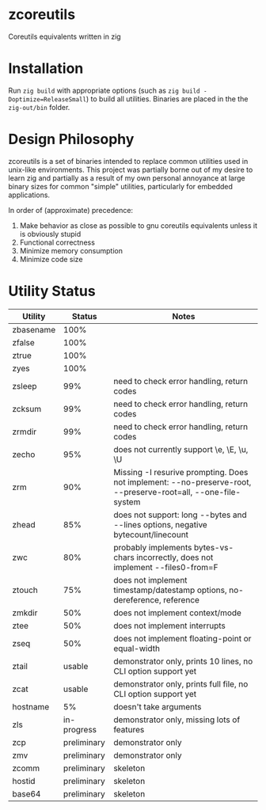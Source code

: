 # zcoreutils
Coreutils equivalents written in zig

# Installation
Run `zig build` with appropriate options (such as `zig build -Doptimize=ReleaseSmall`) to build all utilities.  Binaries are placed in the the `zig-out/bin` folder.

# Design Philosophy
zcoreutils is a set of binaries intended to replace common utilities used in unix-like environments.  This project was partially borne out of my desire to learn zig and partially as a result of my own personal annoyance at large binary sizes for common "simple" utilities, particularly for embedded applications.

In order of (approximate) precedence:

1. Make behavior as close as possible to gnu coreutils equivalents unless it is obviously stupid
2. Functional correctness
3. Minimize memory consumption
4. Minimize code size

# Utility Status
| Utility   | Status      | Notes
| --------- | ----------- |--------
| zbasename | 100%        | 
| zfalse    | 100%        | 
| ztrue     | 100%        | 
| zyes      | 100%        | 
| zsleep    | 99%         | need to check error handling, return codes
| zcksum    | 99%         | need to check error handling, return codes
| zrmdir    | 99%         | need to check error handling, return codes
| zecho     | 95%         | does not currently support \e, \E, \u, \U
| zrm       | 90%         | Missing -I resurive prompting. Does not implement: --no-preserve-root, --preserve-root=all, --one-file-system
| zhead     | 85%         | does not support: long --bytes and --lines options, negative bytecount/linecount
| zwc       | 80%         | probably implements bytes-vs-chars incorrectly, does not implement --files0-from=F
| ztouch    | 75%         | does not implement timestamp/datestamp options, no-dereference, reference
| zmkdir    | 50%         | does not implement context/mode
| ztee      | 50%         | does not implement interrupts
| zseq      | 50%         | does not implement floating-point or equal-width
| ztail     | usable      | demonstrator only, prints 10 lines, no CLI option support yet
| zcat      | usable      | demonstrator only, prints full file, no CLI option support yet
| hostname  | 5%          | doesn't take arguments
| zls       | in-progress | demonstrator only, missing lots of features
| zcp       | preliminary | demonstrator only
| zmv       | preliminary | demonstrator only
| zcomm     | preliminary | skeleton
| hostid    | preliminary | skeleton
| base64    | preliminary | skeleton